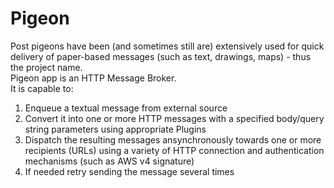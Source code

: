 # Pigeon
Post pigeons have been (and sometimes still are) extensively used for quick delivery of paper-based messages (such as text, drawings, maps) - thus the project name.\
Pigeon app is an HTTP Message Broker.\
It is capable to:
1) Enqueue a textual message from external source
2) Convert it into one or more HTTP messages with a specified body/query string parameters using appropriate Plugins
3) Dispatch the resulting messages ansynchronously towards one or more recipients (URLs) using a variety of HTTP connection and authentication mechanisms (such as AWS v4 signature)
4) If needed retry sending the message several times

